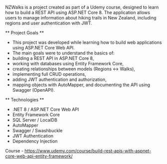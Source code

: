 NZWalks is a project created as part of a Udemy course, designed to learn how to build a REST API using ASP.NET Core 8.
The application allows users to manage information about hiking trails in New Zealand, including regions and user authentication with JWT.

** Project Goals **

- This project was developed while learning how to build web applications using ASP.NET Core Web API.
- The main goals were to understand the basics of:
- building a REST API in ASP.NET Core 8,
- working with databases using Entity Framework Core,
- creating relationships between models (Regions ↔ Walks),
- implementing full CRUD operations,
- adding JWT authentication and authorization,
- mapping objects with AutoMapper, and documenting the API using Swagger (OpenAPI).

** Technologies **

- .NET 8 / ASP.NET Core Web API
- Entity Framework Core
- SQL Server / LocalDB
- AutoMapper
- Swagger / Swashbuckle
- JWT Authentication
- Dependency Injection

Course - https://www.udemy.com/course/build-rest-apis-with-aspnet-core-web-api-entity-framework/
